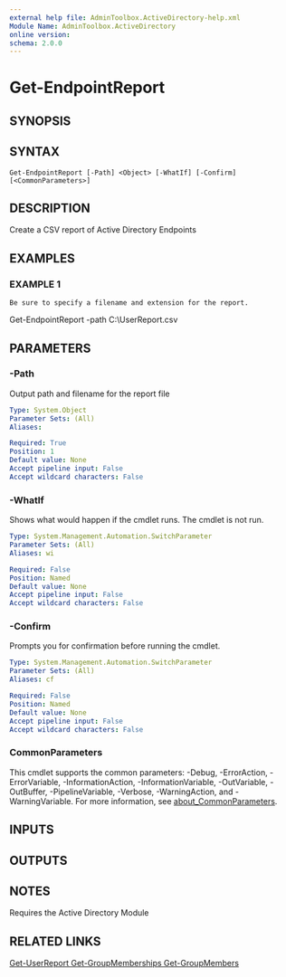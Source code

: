 ```yaml
---
external help file: AdminToolbox.ActiveDirectory-help.xml
Module Name: AdminToolbox.ActiveDirectory
online version:
schema: 2.0.0
---
```


# Get-EndpointReport

## SYNOPSIS

## SYNTAX

```
Get-EndpointReport [-Path] <Object> [-WhatIf] [-Confirm] [<CommonParameters>]
```

## DESCRIPTION
Create a CSV report of Active Directory Endpoints

## EXAMPLES

### EXAMPLE 1
```
Be sure to specify a filename and extension for the report.
```

Get-EndpointReport -path C:\UserReport.csv

## PARAMETERS

### -Path
Output path and filename for the report file

```yaml
Type: System.Object
Parameter Sets: (All)
Aliases:

Required: True
Position: 1
Default value: None
Accept pipeline input: False
Accept wildcard characters: False
```

### -WhatIf
Shows what would happen if the cmdlet runs.
The cmdlet is not run.

```yaml
Type: System.Management.Automation.SwitchParameter
Parameter Sets: (All)
Aliases: wi

Required: False
Position: Named
Default value: None
Accept pipeline input: False
Accept wildcard characters: False
```

### -Confirm
Prompts you for confirmation before running the cmdlet.

```yaml
Type: System.Management.Automation.SwitchParameter
Parameter Sets: (All)
Aliases: cf

Required: False
Position: Named
Default value: None
Accept pipeline input: False
Accept wildcard characters: False
```

### CommonParameters
This cmdlet supports the common parameters: -Debug, -ErrorAction, -ErrorVariable, -InformationAction, -InformationVariable, -OutVariable, -OutBuffer, -PipelineVariable, -Verbose, -WarningAction, and -WarningVariable. For more information, see [about_CommonParameters](http://go.microsoft.com/fwlink/?LinkID=113216).

## INPUTS

## OUTPUTS

## NOTES
Requires the Active Directory Module

## RELATED LINKS

[Get-UserReport
Get-GroupMemberships
Get-GroupMembers]()

